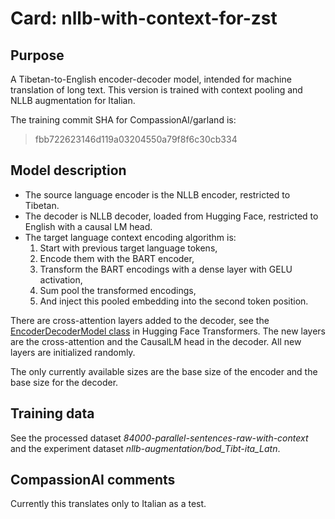 # Card: nllb-with-context-for-zst

## Purpose

A Tibetan-to-English encoder-decoder model, intended for machine translation of long text. This version is trained with context pooling and NLLB augmentation for Italian.

The training commit SHA for CompassionAI/garland is:

> fbb722623146d119a03204550a79f8f6c30cb334

## Model description

- The source language encoder is the NLLB encoder, restricted to Tibetan.
- The decoder is NLLB decoder, loaded from Hugging Face, restricted to English with a causal LM head.
- The target language context encoding algorithm is:
  1. Start with previous target language tokens,
  2. Encode them with the BART encoder,
  3. Transform the BART encodings with a dense layer with GELU activation,
  4. Sum pool the transformed encodings,
  5. And inject this pooled embedding into the second token position.

There are cross-attention layers added to the decoder, see the [EncoderDecoderModel class](https://huggingface.co/docs/transformers/v4.20.1/en/model_doc/encoder-decoder#transformers.EncoderDecoderModel) in Hugging Face Transformers. The new layers are the cross-attention and the CausalLM head in the decoder. All new layers are initialized randomly.

The only currently available sizes are the base size of the encoder and the base size for the decoder.

## Training data

See the processed dataset _84000-parallel-sentences-raw-with-context_ and the experiment dataset *nllb-augmentation/bod_Tibt-ita_Latn*.

## CompassionAI comments

Currently this translates only to Italian as a test.
